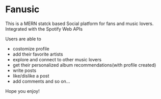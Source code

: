# Fanusic

This is a MERN statck based Social platform for fans and music lovers. Integrated with the Spotify Web APIs

Users are able to

- costomize profile
- add their favorite artists
- explore and connect to other music lovers
- get their personalized album recommendations(with profile created)
- write posts
- like/dislike a post
- add comments
  and so on...

Hope you enjoy!
